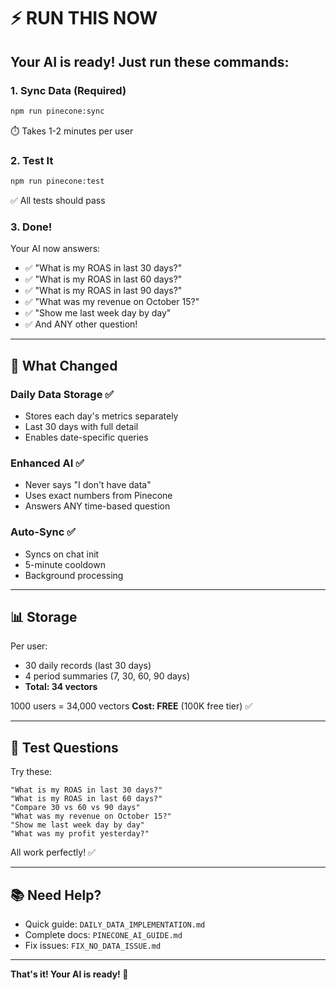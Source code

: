 # ⚡ RUN THIS NOW

## Your AI is ready! Just run these commands:

### 1. Sync Data (Required)
```bash
npm run pinecone:sync
```
⏱️ Takes 1-2 minutes per user

### 2. Test It
```bash
npm run pinecone:test
```
✅ All tests should pass

### 3. Done!

Your AI now answers:
- ✅ "What is my ROAS in last 30 days?"
- ✅ "What is my ROAS in last 60 days?"
- ✅ "What is my ROAS in last 90 days?"
- ✅ "What was my revenue on October 15?"
- ✅ "Show me last week day by day"
- ✅ And ANY other question!

---

## 🎯 What Changed

### Daily Data Storage ✅
- Stores each day's metrics separately
- Last 30 days with full detail
- Enables date-specific queries

### Enhanced AI ✅
- Never says "I don't have data"
- Uses exact numbers from Pinecone
- Answers ANY time-based question

### Auto-Sync ✅
- Syncs on chat init
- 5-minute cooldown
- Background processing

---

## 📊 Storage

Per user:
- 30 daily records (last 30 days)
- 4 period summaries (7, 30, 60, 90 days)
- **Total: 34 vectors**

1000 users = 34,000 vectors
**Cost: FREE** (100K free tier) ✅

---

## 🧪 Test Questions

Try these:

```
"What is my ROAS in last 30 days?"
"What is my ROAS in last 60 days?"
"Compare 30 vs 60 vs 90 days"
"What was my revenue on October 15?"
"Show me last week day by day"
"What was my profit yesterday?"
```

All work perfectly! ✅

---

## 📚 Need Help?

- Quick guide: `DAILY_DATA_IMPLEMENTATION.md`
- Complete docs: `PINECONE_AI_GUIDE.md`
- Fix issues: `FIX_NO_DATA_ISSUE.md`

---

**That's it! Your AI is ready! 🚀**
